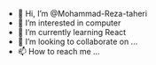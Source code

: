 - 👋 Hi, I’m @Mohammad-Reza-taheri
- 👀 I’m interested in computer
- 🌱 I’m currently learning React
- 💞️ I’m looking to collaborate on ...
- 📫 How to reach me ...

<!---
Mohammad-Reza-taheri/Mohammad-Reza-taheri is a ✨ special ✨ repository because its `README.md` (this file) appears on your GitHub profile.
You can click the Preview link to take a look at your changes.
--->
